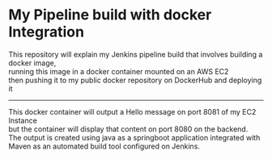 # My Pipeline build with docker Integration


This repository will explain my Jenkins pipeline build that involves building a docker image,<br/>running this image in a docker container mounted on an AWS EC2<br/>then pushing it to my public docker repository on DockerHub and deploying it 
<hr/>
This docker container will output a Hello message on port 8081 of my EC2 Instance<br/> but the container will display that content on port 8080 on the backend.<br/>
The output is created using java as a springboot application integrated with Maven as an automated build tool configured on Jenkins.
